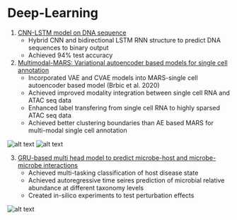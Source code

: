 # Deep-Learning
1. [CNN-LSTM model on DNA sequence](https://github.com/estelleyao0530/Deep-Learning/tree/main/CNN-LSTM%20DNA%20sequence)
   - Hybrid CNN and bidirectional LSTM RNN structure to predict DNA sequences to binary output
   - Achieved 94% test accuracy
2. [Multimodal-MARS: Variational autoencoder based models for single cell annotation](https://github.com/estelleyao0530/Deep-Learning/tree/main/Multimodal-MARS)
   - Incorporated VAE and CVAE models into MARS-single cell autoencoder based model (Brbic et al. 2020)
   - Achieved improved modality integration between single cell RNA and ATAC seq data
   - Enhanced label transfering from single cell RNA to highly sparsed ATAC seq data
   - Achieved better clustering boundaries than AE based MARS for multi-modal single cell annotation

![alt text](https://github.com/estelleyao0530/Deep-Learning/blob/main/Figure/mars_schematic.png)
![alt text](https://github.com/estelleyao0530/Deep-Learning/blob/main/Figure/mars_result.png)

3. [GRU-based multi head model to predict microbe-host and microbe-microbe interactions](https://github.com/estelleyao0530/Deep-Learning/tree/main/Multi-head%20Microbial%20State%20Prediction%20Model)
   - Achieved multi-tasking classification of host disease state
   - Achieved autoregressive time seires prediction of microbial relative abundance at different taxonomy levels
   - Created in-silico experiments to test perturbation effects 

![alt text](https://github.com/estelleyao0530/Deep-Learning/blob/main/Figure/gru_schematic.png)
